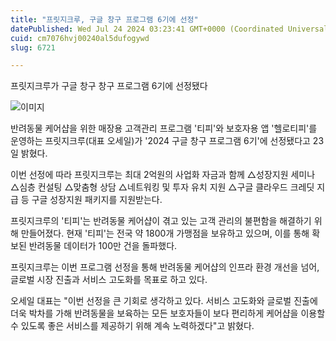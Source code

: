 ```yaml
---
title: "프릿지크루, 구글 창구 프로그램 6기에 선정"
datePublished: Wed Jul 24 2024 03:23:41 GMT+0000 (Coordinated Universal Time)
cuid: cm7076hvj00240al5dufogywd
slug: 6721

---
```



프릿지크루가 구글 창구 창구 프로그램 6기에 선정됐다

![이미지](https://cdn.hashnode.com/res/hashnode/image/upload/v1739261145548/32b12f0e-ec85-4c2f-95d1-a03cd4602b4f.png)

반려동물 케어샵을 위한 매장용 고객관리 프로그램 '티피'와 보호자용 앱 '헬로티피'를 운영하는 프릿지크루(대표 오세일)가 '2024 구글 창구 프로그램 6기'에 선정됐다고 23일 밝혔다.

이번 선정에 따라 프릿지크루는 최대 2억원의 사업화 자금과 함께 △성장지원 세미나 △심층 컨설팅 △맞춤형 상담 △네트워킹 및 투자 유치 지원 △구글 클라우드 크레딧 지급 등 구글 성장지원 패키지를 지원받는다.

프릿지크루의 '티피'는 반려동물 케어샵이 겪고 있는 고객 관리의 불편함을 해결하기 위해 만들어졌다. 현재 '티피'는 전국 약 1800개 가맹점을 보유하고 있으며, 이를 통해 확보된 반려동물 데이터가 100만 건을 돌파했다.

프릿지크루는 이번 프로그램 선정을 통해 반려동물 케어샵의 인프라 환경 개선을 넘어, 글로벌 시장 진출과 서비스 고도화를 목표로 하고 있다.

오세일 대표는 "이번 선정을 큰 기회로 생각하고 있다. 서비스 고도화와 글로벌 진출에 더욱 박차를 가해 반려동물을 보육하는 모든 보호자들이 보다 편리하게 케어샵을 이용할 수 있도록 좋은 서비스를 제공하기 위해 계속 노력하겠다"고 밝혔다.